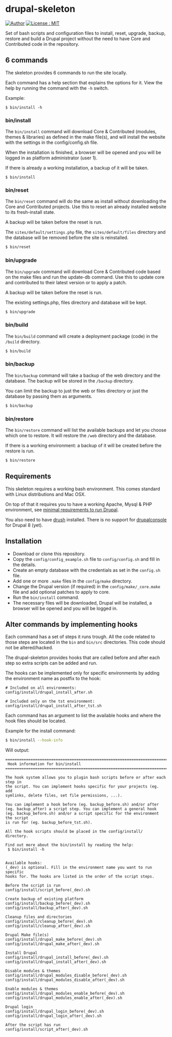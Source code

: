 # drupal-skeleton

[![Author][icon-author]][link-author]
[![License : MIT][icon-license]][link-license]

Set of bash scripts and configuration files to install, reset, upgrade, backup,
restore and build a Drupal project without the need to have Core and Contributed
code in the repository.


## 6 commands
The skeleton provides 6 commands to run the site locally.

Each command has a help section that explains the options for it. View the help
by running the command with the `-h` switch.

Example:

```Shell
$ bin/install -h
```


### bin/install
The `bin/install` command will download Core & Contributed (modules, themes & 
libraries) as defined in the make file(s), and will install the website with
the settings in the config/config.sh file.

When the installation is finished, a browser will be opened and you will be 
logged in as platform administrator (user 1).

If there is already a working installation, a backup of it will be taken. 

```Shell
$ bin/install
```

### bin/reset
The `bin/reset` command will do the same as install without downloading the Core
and Contributed projects. Use this to reset an already installed website to its 
fresh-install state.

A backup will be taken before the reset is run. 

The `sites/default/settings.php` file, the `sites/default/files` directory and 
the database will be removed before the site is reinstalled.

```bash
$ bin/reset
```

### bin/upgrade
The `bin/upgrade` command will download Core & Contributed code based on the
make files and run the update-db command. Use this to update core and 
contributed to their latest version or to apply a patch.

A backup will be taken before the reset is run.

The existing settings.php, files directory and database will be kept.

```bash
$ bin/upgrade
```

### bin/build
The `bin/build` command will create a deployment package (code) in the `/build`
directory.

```bash
$ bin/build
```

### bin/backup
The `bin/backup` command will take a backup of the web directory and the 
database. The backup will be stored in the `/backup` directory.

You can limit the backup to just the web or files directory or just the database
by passing them as arguments.

```bash
$ bin/backup
```

### bin/restore
The `bin/restore` command will list the available backups and let you choose 
which one to restore. It will restore the `/web` directory and the database.

If there is a working environment: a backup of it will be created before the 
restore is run.

```bash
$ bin/restore
```


## Requirements
This skeleton requires a working bash environment. This comes standard with 
Linux distributions and Mac OSX.

On top of that it requires you to have a working Apache, Mysql & PHP 
environment, see [minimal requirements to run Drupal][link-drupal-requirements].

You also need to have [drush][link-drush] installed. There is no support for 
[drupalconsole][link-drupalconsole] for Drupal 8 (yet).  


## Installation
* Download or clone this repository.
* Copy the `config/config_example.sh` file to `config/config.sh` and fill in the 
  details.
* Create an empty database with the credentials as set in the `config.sh` file. 
* Add one or more `.make` files in the `config/make` directory.
* Change the Drupal version (if required) in the `config/make/_core.make` file and
  add optional patches to apply to core.
* Run the `bin/install`  command.
* The necessary files will be downloaded, Drupal will be installed, a browser will
  be opened and you will be logged in.


## Alter commands by implementing hooks
Each command has a set of steps it runs trough. All the code related to those 
steps are located in the `bin` and `bin/src` directories. This code should not 
be altered/hacked.
 
The drupal-skeleton provides hooks that are called before and after each step so
extra scripts can be added and run. 

The hooks can be implemented only for specific environments by adding the 
environment name as postfix to the hook:

```
# Included on all environments:
config/install/drupal_install_after.sh

# Included only on the tst environment:
config/install/drupal_install_after_tst.sh
```

Each command has an argument to list the available hooks and where the hook 
files should be located.

Example for the install command:

```bash
$ bin/install --hook-info
```

Will output:

```
================================================================================
 Hook information for bin/install
================================================================================

The hook system allows you to plugin bash scripts before or after each step in
the script. You can implement hooks specific for your projects (eg. add
symlinks, delete files, set file permissions, ...).

You can implement a hook before (eg. backup_before.sh) and/or after
(eg. backup_after) a script step. You can implement a general hook
(eg. backup_before.sh) and/or a script specific for the environment the script
is run for (eg. backup_before_tst.sh).

All the hook scripts should be placed in the config/install/ directory.

Find out more about the bin/install by reading the help:
 $ bin/install -h


Available hooks:
(_dev) is optional. Fill in the environment name you want to run specific
hooks for. The hooks are listed in the order of the script steps.

Before the script is run
config/install/script_before(_dev).sh

Create backup of existing platform
config/install/backup_before(_dev).sh
config/install/backup_after(_dev).sh

Cleanup files and directories
config/install/cleanup_before(_dev).sh
config/install/cleanup_after(_dev).sh

Drupal Make file(s)
config/install/drupal_make_before(_dev).sh
config/install/drupal_make_after(_dev).sh

Install Drupal
config/install/drupal_install_before(_dev).sh
config/install/drupal_install_after(_dev).sh

Disable modules & themes
config/install/drupal_modules_disable_before(_dev).sh
config/install/drupal_modules_disable_after(_dev).sh

Enable modules & themes
config/install/drupal_modules_enable_before(_dev).sh
config/install/drupal_modules_enable_after(_dev).sh

Drupal login
config/install/drupal_login_before(_dev).sh
config/install/drupal_login_after(_dev).sh

After the script has run
config/install/script_after(_dev).sh
```


[icon-author]: https://img.shields.io/badge/author-%40sgrame-blue.svg?style=flat-square
[icon-license]: https://img.shields.io/badge/license-MIT-blue.svg?style=flat-square

[link-author]: https://twitter.com/sgrame
[link-license]: LICENSE.md

[link-drupal-requirements]: https://www.drupal.org/requirements
[link-drush]: https://github.com/drush-ops/drush
[link-drupalconsole]: http://drupalconsole.com/
